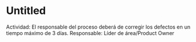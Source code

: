 # Untitled

Actividad: El responsable del proceso deberá de corregir los defectos en un tiempo máximo de 3 días.
Responsable: Líder de área/Product Owner